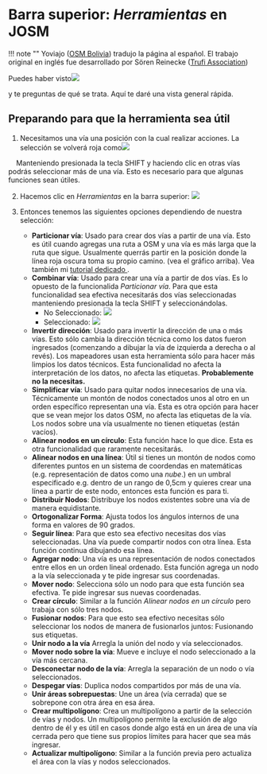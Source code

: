 # Barra superior: _Herramientas_ en JOSM

!!! note ""
	Yoviajo ([OSM Bolivia](https://wiki.openstreetmap.org/wiki/Bolivia)) tradujo la página al español. El trabajo original en inglés fue desarrollado por Sören Reinecke ([Trufi Association](https://trufi-association.org))

Puedes haber visto![](josm-topbar-tools.png)

y te preguntas de qué se trata. Aquí te daré una vista general rápida.

## Preparando para que la herramienta sea útil

1. Necesitamos una vía una posición con la cual realizar acciones. La selección se volverá roja como![](josm-editor-selectway.png)

    Manteniendo presionada la tecla SHIFT y haciendo clic en otras vías podrás seleccionar más de una vía. Esto es necesario para que algunas funciones sean útiles.

2. Hacemos clic en _Herramientas_ en la barra superior: ![](josm-topbar-tools.png)

3. Entonces tenemos las siguientes opciones dependiendo de nuestra selección:

   - **Particionar vía**: Usado para crear dos vías a partir de una vía. Esto es útil cuando agregas una ruta a OSM y una vía es más larga que la ruta que sigue. Usualmente querrás partir en la posición donde la línea roja oscura toma su propio camino. (vea el gráfico arriba). Vea también mi [tutorial dedicado ](../split-ways/index.md).
   - **Combinar vía**: Usado para crear una vía a partir de dos vías. Es lo opuesto de la funcionalida _Particionar vía_. Para que esta funcionalidad sea efectiva necesitarás dos vías seleccionadas manteniendo presionada la tecla SHIFT y seleccionándolas.
     - No Seleccionado: ![](josm-editor-twoways.png)
     - Seleccionado: ![](josm-editor-twowaysselected.png)
   - **Invertir dirección**: Usado para invertir la dirección de una o más vías. Esto sólo cambia la dirección técnica como los datos fueron ingresados (comenzando a dibujar la vía de izquierda a derecha o al revés). Los mapeadores usan esta herramienta sólo para hacer más limpios los datos técnicos. Esta funcionalidad no afecta la interpretación de los datos, no afecta las etiquetas. **Probablemente no la necesitas.**
   - **Simplificar vía**: Usado para quitar nodos innecesarios de una vía. Técnicamente un montón de nodos conectados unos al otro en un orden específico representan una vía. Esta es otra opción para hacer que se vean mejor los datos OSM, no afecta las etiquetas de la vía. Los nodos sobre una vía usualmente no tienen etiquetas (están vacíos).
   - **Alinear nodos en un círculo**: Esta función hace lo que dice. Esta es otra funcionalidad que raramente necesitarás.
   - **Alinear nodos en una línea**: Útil si tienes un montón de nodos como diferentes puntos en un sistema de coordendas en matemáticas (e.g. representación de datos como una _nube_.) en un umbral especificado e.g. dentro de un rango de 0,5cm y quieres crear una línea a partir de este nodo, entonces esta función es para ti.
   - **Distribuir Nodos**: Distribuye los nodos existentes sobre una vía de manera equidistante.
   - **Ortogonalizar Forma**: Ajusta todos los ángulos internos de una forma en valores de 90 grados.
   - **Seguir línea**: Para que esto sea efectivo necesitas dos vías seleccionadas. Una vía puede compartir nodos con otra línea. Esta función continua dibujando esa línea.
   - **Agregar nodo**: Una vía es una representación de nodos conectados entre ellos en un orden lineal ordenado. Esta función agrega un nodo a la vía seleccionada y te pide ingresar sus coordenadas.
   - **Mover nodo**: Selecciona sólo un nodo para que esta función sea efectiva. Te pide ingresar sus nuevas coordenadas.
   - **Crear círculo**: Similar a la función _Alinear nodos en un círculo_ pero trabaja con sólo tres nodos.
   - **Fusionar nodos**: Para que esto sea efectivo necesitas sólo seleccionar los nodos de manera de fusionarlos juntos: Fusionando sus etiquetas.
   - **Unir nodo a la vía** Arregla la unión del nodo y vía seleccionados.
   - **Mover nodo sobre la vía**: Mueve e incluye el nodo seleccionado a la vía más cercana.
   - **Desconectar nodo de la vía**: Arregla la separación de un nodo o vía seleccionados.
   - **Despegar vías**: Duplica nodos compartidos por más de una vía.
   - **Unir áreas sobrepuestas**: Une un área (vía cerrada) que se sobrepone con otra área en esa área.
   - **Crear multipolígono**: Crea un multipolígono a partir de la selección de vías y nodos. Un multipolígono permite la exclusión de algo dentro de él y es útil en casos donde algo está en un área de una vía cerrada pero que tiene sus propios límites para hacer que sea más ingresar.
   - **Actualizar multipolígono**: Similar a la función previa pero actualiza el área con la vías y nodos seleccionados.

